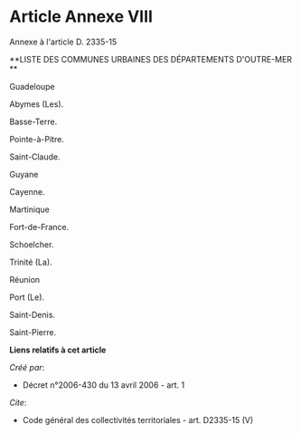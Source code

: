 # Article Annexe VIII

Annexe à l'article D. 2335-15

**LISTE DES COMMUNES URBAINES DES DÉPARTEMENTS D'OUTRE-MER **

Guadeloupe

Abymes (Les).

Basse-Terre.

Pointe-à-Pitre.

Saint-Claude.

Guyane

Cayenne.

Martinique

Fort-de-France.

Schoelcher.

Trinité (La).

Réunion

Port (Le).

Saint-Denis.

Saint-Pierre.

**Liens relatifs à cet article**

_Créé par_:

  - Décret n°2006-430 du 13 avril 2006 - art. 1

_Cite_:

  - Code général des collectivités territoriales - art. D2335-15 (V)
